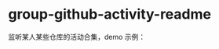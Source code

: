 # group-github-activity-readme

监听某人某些仓库的活动合集，demo 示例：

<!--START_SECTION:activity-->
<!--END_SECTION:activity-->
